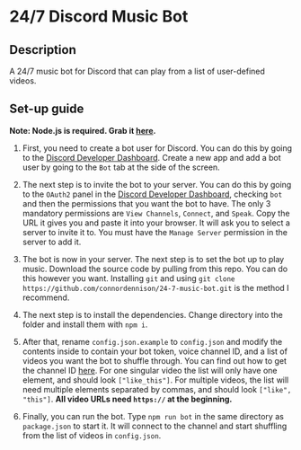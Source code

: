 # 24/7 Discord Music Bot
## Description
A 24/7 music bot for Discord that can play from a list of user-defined videos.
## Set-up guide
**Note: Node.js is required. Grab it [here](https://nodejs.org/).**
1. First, you need to create a bot user for Discord. You can do this by going to the [Discord Developer Dashboard](https://discord.com/developers/applications). Create a new app and add a bot user by going to the `Bot` tab at the side of the screen.

2. The next step is to invite the bot to your server. You can do this by going to the `OAuth2` panel in the [Discord Developer Dashboard](https://discord.com/developers/applications/), checking `bot` and then the permissions that you want the bot to have. The only 3 mandatory permissions are `View Channels`, `Connect`, and `Speak`. Copy the URL it gives you and paste it into your browser. It will ask you to select a server to invite it to. You must have the `Manage Server` permission in the server to add it.

3. The bot is now in your server. The next step is to set the bot up to play music. Download the source code by pulling from this repo. You can do this however you want. Installing `git` and using `git clone https://github.com/connordennison/24-7-music-bot.git` is the method I recommend.

4. The next step is to install the dependencies. Change directory into the folder and install them with `npm i`.

5. After that, rename `config.json.example` to `config.json` and modify the contents inside to contain your bot token, voice channel ID, and a list of videos you want the bot to shuffle through. You can find out how to get the channel ID [here](https://youtu.be/6dqYctHmazc). For one singular video the list will only have one element, and should look `["like_this"]`. For multiple videos, the list will need multiple elements separated by commas, and should look `["like", "this"]`. **All video URLs need `https://` at the beginning.**

6. Finally, you can run the bot. Type `npm run bot` in the same directory as `package.json` to start it. It will connect to the channel and start shuffling from the list of videos in `config.json`.
